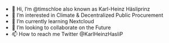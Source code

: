 - 👋 Hi, I’m @timschloe also known as Karl-Heinz Häsliprinz
- 👀 I’m interested in Climate & Decentralized Public Procurement
- 🌱 I’m currently learning Nextcloud
- 💞️ I’m looking to collaborate on the Future
- 📫 How to reach me Twitter @KarlHeinzHasliP

<!---
timschloe/timschloe is a ✨ special ✨ repository because its `README.md` (this file) appears on your GitHub profile.
You can click the Preview link to take a look at your changes.
--->
